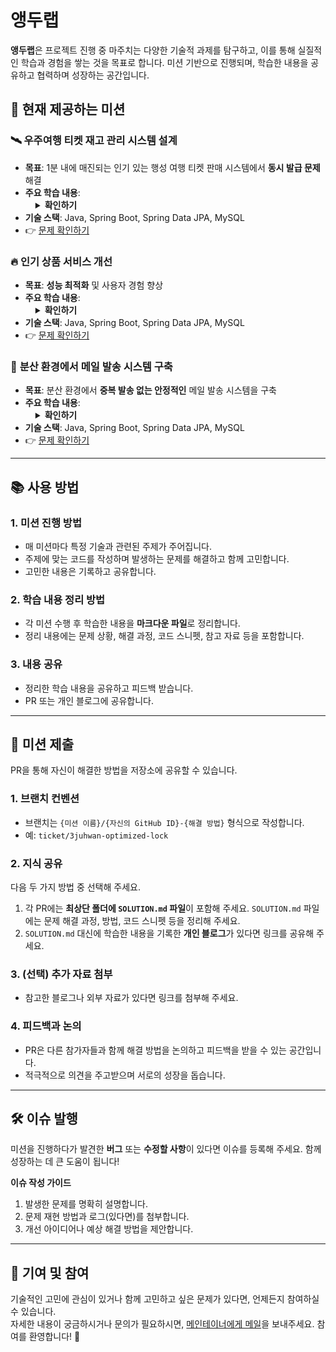 # 앵두랩

**앵두랩**은 프로젝트 진행 중 마주치는 다양한 기술적 과제를 탐구하고, 이를 통해 실질적인 학습과 경험을 쌓는 것을 목표로 합니다. 미션 기반으로 진행되며, 학습한 내용을 공유하고 협력하며 성장하는 공간입니다.

## 🚀 현재 제공하는 미션

### 🛰 **우주여행 티켓 재고 관리 시스템 설계**
- **목표**: 1분 내에 매진되는 인기 있는 행성 여행 티켓 판매 시스템에서 **동시 발급 문제** 해결
- **주요 학습 내용**:
  <details style="margin-left: 16px;">
  <summary><strong>확인하기</strong></summary>
  <ul>
    <li>Java 잠금</li>
    <li>데이터베이스 수준의 잠금</li>
    <li>분산 잠금</li>
  </ul>
  </details>
- **기술 스택**: Java, Spring Boot, Spring Data JPA, MySQL
- 👉 [문제 확인하기](./ticket/PROBLEM.md)

### 🔥 **인기 상품 서비스 개선**
- **목표**: **성능 최적화** 및 사용자 경험 향상
- **주요 학습 내용**:
  <details style="margin-left: 16px;">
  <summary><strong>확인하기</strong></summary>
  <ul>
    <li>캐싱</li>
    <li>쿼리 최적화</li>
    <li>대규모 트래픽 처리</li>
  </ul>
  </details>
- **기술 스택**: Java, Spring Boot, Spring Data JPA, MySQL
- 👉 [문제 확인하기](./trend-item/PROBLEM.md)

### 📧 **분산 환경에서 메일 발송 시스템 구축**
- **목표**: 분산 환경에서 **중복 발송 없는 안정적인** 메일 발송 시스템을 구축
- **주요 학습 내용**:
  <details style="margin-left: 16px;">
  <summary><strong>확인하기</strong></summary>
  <ul>
    <li>모듈러 연산</li>
    <li>분산 잠금</li>
    <li>분산 스케줄링</li>
    <li>skip locked</li>
  </ul>
  </details>
- **기술 스택**: Java, Spring Boot, Spring Data JPA, MySQL
- 👉 [문제 확인하기](./distributed-mail/PROBLEM.md)

---

## 📚 사용 방법

### 1. 미션 진행 방법
- 매 미션마다 특정 기술과 관련된 주제가 주어집니다.
- 주제에 맞는 코드를 작성하며 발생하는 문제를 해결하고 함께 고민합니다.
- 고민한 내용은 기록하고 공유합니다.

### 2. 학습 내용 정리 방법
- 각 미션 수행 후 학습한 내용을 **마크다운 파일**로 정리합니다.
- 정리 내용에는 문제 상황, 해결 과정, 코드 스니펫, 참고 자료 등을 포함합니다.

### 3. 내용 공유
- 정리한 학습 내용을 공유하고 피드백 받습니다. 
- PR 또는 개인 블로그에 공유합니다.

---

## 🔄 미션 제출

PR을 통해 자신이 해결한 방법을 저장소에 공유할 수 있습니다.

### 1. **브랜치 컨벤션**
- 브랜치는 `{미션 이름}/{자신의 GitHub ID}-{해결 방법}` 형식으로 작성합니다.
- 예: `ticket/3juhwan-optimized-lock`

### 2. **지식 공유**
다음 두 가지 방법 중 선택해 주세요. 
1. 각 PR에는 **최상단 폴더에 `SOLUTION.md` 파일**이 포함해 주세요. `SOLUTION.md` 파일에는 문제 해결 과정, 방법, 코드 스니펫 등을 정리해 주세요.
2. `SOLUTION.md` 대신에 학습한 내용을 기록한 **개인 블로그**가 있다면 링크를 공유해 주세요. 

### 3. (선택) **추가 자료 첨부**
- 참고한 블로그나 외부 자료가 있다면 링크를 첨부해 주세요.

### 4. **피드백과 논의**
- PR은 다른 참가자들과 함께 해결 방법을 논의하고 피드백을 받을 수 있는 공간입니다.
- 적극적으로 의견을 주고받으며 서로의 성장을 돕습니다.

---

## 🛠 이슈 발행

미션을 진행하다가 발견한 **버그** 또는 **수정할 사항**이 있다면 이슈를 등록해 주세요. 함께 성장하는 데 큰 도움이 됩니다! 

**이슈 작성 가이드**
1. 발생한 문제를 명확히 설명합니다.
2. 문제 재현 방법과 로그(있다면)를 첨부합니다.
3. 개선 아이디어나 예상 해결 방법을 제안합니다.

---

## 🎯 기여 및 참여

기술적인 고민에 관심이 있거나 함께 고민하고 싶은 문제가 있다면, 언제든지 참여하실 수 있습니다.  
자세한 내용이 궁금하시거나 문의가 필요하시면, [메인테이너에게 메일](mailto:13selfesteem91@naver.com)을 보내주세요. 참여를 환영합니다! 🚀  
